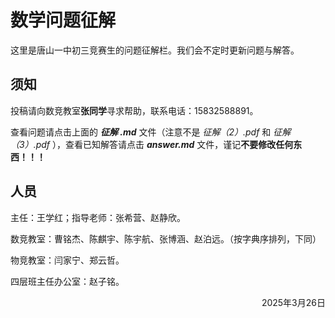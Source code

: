 # 数学问题征解
这里是唐山一中初三竞赛生的问题征解栏。我们会不定时更新问题与解答。

## 须知
投稿请向数竞教室**张同学**寻求帮助，联系电话：15832588891。

查看问题请点击上面的 ***征解 .md*** 文件（注意不是 *征解（2）.pdf* 和 *征解（3）.pdf* ），查看已知解答请点击 ***answer.md*** 文件，谨记**不要修改任何东西！！！**

## 人员
主任：王学红；指导老师：张希营、赵静欣。

数竞教室：曹铭杰、陈麒宇、陈宇航、张博涵、赵泊远。（按字典序排列，下同）

物竞教室：闫家宁、郑云哲。

四层班主任办公室：赵子铭。

<p align="right"> 2025年3月26日 </p>
